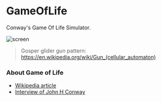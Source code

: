 # GameOfLife
Conway's Game Of Life Simulator.

![screen](http://i.giphy.com/3o6ZteJcElT560fyc8.gif)
>Gosper glider gun pattern: https://en.wikipedia.org/wiki/Gun_(cellular_automaton)

### About Game of Life
* [Wikipedia article](https://en.wikipedia.org/wiki/Conway%27s_Game_of_Life)
* [Interview of John H Conway](https://www.youtube.com/watch?v=R9Plq-D1gEk)
